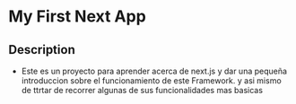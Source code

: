 # My First Next App

## Description

- Este es un proyecto para aprender acerca de next.js y dar una pequeña introduccion sobre el funcionamiento de este Framework. y asi mismo de ttrtar de recorrer algunas de sus funcionalidades mas basicas